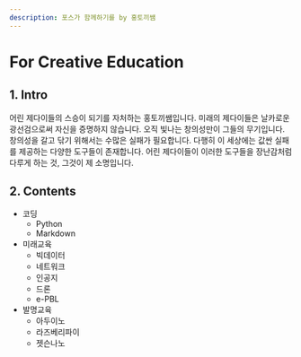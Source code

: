 ```yaml
---
description: 포스가 함께하기를 by 홍토끼쌤
---
```


# For Creative Education

## 1. Intro

어린 제다이들의 스승이 되기를 자처하는 홍토끼쌤입니다. 미래의 제다이들은 날카로운 광선검으로써 자신을 증명하지 않습니다. 오직 빛나는 창의성만이 그들의 무기입니다. 창의성을 갈고 닦기 위해서는 수많은 실패가 필요합니다. 다행히 이 세상에는 값싼 실패를 제공하는 다양한 도구들이 존재합니다. 어린 제다이들이 이러한 도구들을 장난감처럼 다루게 하는 것, 그것이 제 소명입니다.

## 2. Contents

* 코딩
  * Python
  * Markdown
* 미래교육
  * 빅데이터
  * 네트워크
  * 인공지
  * 드론
  * e-PBL
* 발명교육
  * 아두이노
  * 라즈베리파이
  * 젯슨나노

